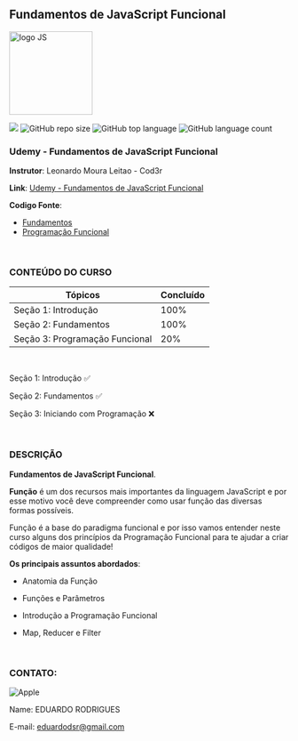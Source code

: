 ## Fundamentos de JavaScript Funcional

<p>
  <img src="https://upload.wikimedia.org/wikipedia/commons/thumb/9/99/Unofficial_JavaScript_logo_2.svg/1024px-Unofficial_JavaScript_logo_2.svg.png" alt="logo JS" width="150px" />
</p>

[![](https://img.shields.io/badge/made_by-eduardodsr-green)](https://github.com/eduardodsr/)
![GitHub repo size](https://img.shields.io/github/repo-size/eduardodsr/js-funcions)
![GitHub top language](https://img.shields.io/github/languages/top/eduardodsr/js-funcions)
![GitHub language count](https://img.shields.io/github/languages/count/eduardodsr/js-funcions)
<!-- ![Visitor](https://visitor-badge.glitch.me/badge?page_id=eduardodsr.js-funcions) -->


### Udemy - Fundamentos de JavaScript Funcional

**Instrutor**: Leonardo Moura Leitao - Cod3r


**Link**: [Udemy - Fundamentos de JavaScript Funcional](https://www.udemy.com/course/fundamentos-de-javascript-funcional/)


**Codigo Fonte**: 
- [Fundamentos](https://github.com/eduardodsr/js-funcions/tree/master/foundation)
- [Programação Funcional](https://github.com/eduardodsr/js-funcions/tree/master/functional)

<br>

### CONTEÚDO DO CURSO

Tópicos   | Concluído
--------- | ------
Seção 1: Introdução | 100%
Seção 2: Fundamentos| 100%
Seção 3: Programação Funcional | 20%

<br>

Seção 1: Introdução :white_check_mark:

Seção 2: Fundamentos :white_check_mark:

Seção 3: Iniciando com Programação :x:

<br>

### DESCRIÇÃO

**Fundamentos de JavaScript Funcional**.

**Função** é um dos recursos mais importantes da linguagem JavaScript e por esse motivo você deve compreender como usar função das diversas formas possíveis.

Função é a base do paradigma funcional e por isso vamos entender neste curso alguns dos princípios da Programação Funcional para te ajudar a criar códigos de maior qualidade!

**Os principais assuntos abordados**:

- Anatomia da Função

- Funções e Parâmetros

- Introdução a Programação Funcional

- Map, Reducer e Filter

<br>

### CONTATO:

![Apple](https://img.shields.io/badge/Apple-laptop-999999?style=for-the-badge&logo=apple&logoColor=white)

Name: EDUARDO RODRIGUES

E-mail: eduardodsr@gmail.com
